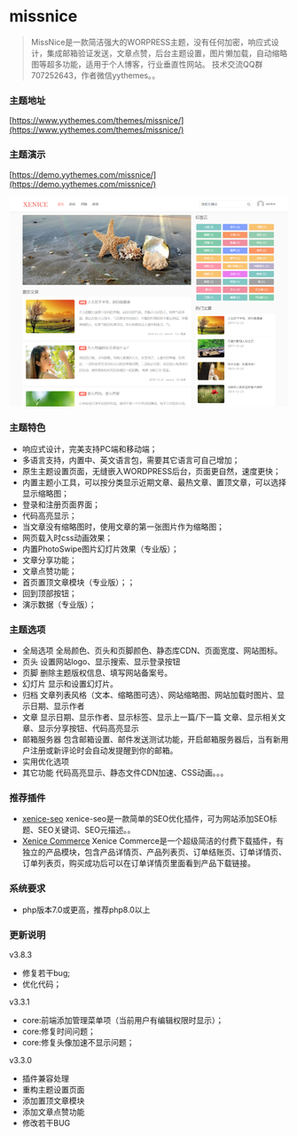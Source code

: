 # missnice
> MissNice是一款简洁强大的WORPRESS主题，没有任何加密，响应式设计，集成邮箱验证发送，文章点赞，后台主题设置，图片懒加载，自动缩略图等超多功能，适用于个人博客，行业垂直性网站。 技术交流QQ群707252643，作者微信yythemes。。  

### 主题地址
[https://www.yythemes.com/themes/missnice/](https://www.yythemes.com/themes/missnice/)

### 主题演示
[https://demo.yythemes.com/missnice/](https://demo.yythemes.com/missnice/)

![missnice](https://raw.githubusercontent.com/yythemes/missnice/master/screenshot.png)

### 主题特色
- 响应式设计，完美支持PC端和移动端；
- 多语言支持，内置中、英文语言包，需要其它语言可自己增加；
- 原生主题设置页面，无缝嵌入WORDPRESS后台，页面更自然，速度更快；
- 内置主题小工具，可以按分类显示近期文章、最热文章、置顶文章，可以选择显示缩略图；
- 登录和注册页面界面；
- 代码高亮显示；
- 当文章没有缩略图时，使用文章的第一张图片作为缩略图；
- 网页载入时css动画效果；
- 内置PhotoSwipe图片幻灯片效果（专业版）；
- 文章分享功能；
- 文章点赞功能；
- 首页置顶文章模块（专业版）；；
- 回到顶部按钮；
- 演示数据（专业版）；

### 主题选项
- 全局选项 全局颜色、页头和页脚颜色、静态库CDN、页面宽度、网站图标。
- 页头 设置网站logo、显示搜索、显示登录按钮
- 页脚 删除主题版权信息、填写网站备案号。
- 幻灯片 显示和设置幻灯片。
- 归档 文章列表风格（文本、缩略图可选）、网站缩略图、网站加载时图片、显示日期、显示作者
- 文章 显示日期、显示作者、显示标签、显示上一篇/下一篇 文章、显示相关文章、显示分享按钮、代码高亮显示
- 邮箱服务器 包含邮箱设置、邮件发送测试功能，开启邮箱服务器后，当有新用户注册或新评论时会自动发提醒到你的邮箱。
- 实用优化选项
- 其它功能 代码高亮显示、静态文件CDN加速、CSS动画。。。


### 推荐插件
- [xenice-seo](https://www.xenice.com/product/xenice-seo)
xenice-seo是一款简单的SEO优化插件，可为网站添加SEO标题、SEO关键词、SEO元描述。。
- [Xenice Commerce](https://www.xenice.com/product/xenice-commerce)
Xenice Commerce是一个超级简洁的付费下载插件，有独立的产品模块，包含产品详情页、产品列表页、订单结账页、订单详情页、订单列表页，购买成功后可以在订单详情页里面看到产品下载链接。


### 系统要求
- php版本7.0或更高，推荐php8.0以上


### 更新说明

v3.8.3
- 修复若干bug;
- 优化代码；

v3.3.1
- core:前端添加管理菜单项（当前用户有编辑权限时显示）；
- core:修复时间问题；
- core:修复头像加速不显示问题；

v3.3.0
- 插件兼容处理
- 重构主题设置页面
- 添加置顶文章模块
- 添加文章点赞功能
- 修改若干BUG
